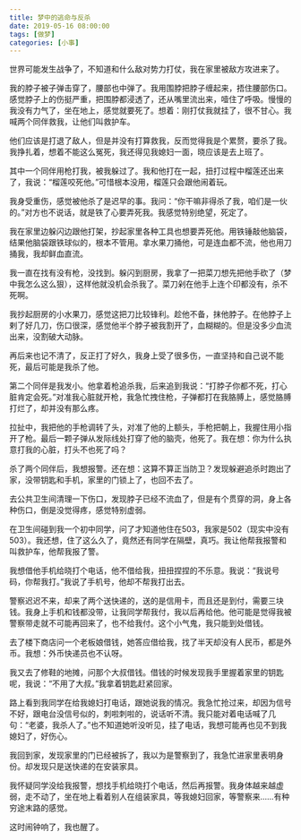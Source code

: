 ```yaml
---
title: 梦中的逃命与反杀
date: 2019-05-16 08:00:00
tags: [做梦]
categories: [小事]
---
```


世界可能发生战争了，不知道和什么敌对势力打仗，我在家里被敌方攻进来了。

<!--more-->

我的脖子被子弹击穿了，腰部也中弹了。我用围脖把脖子缠起来，捂住腰部伤口。感觉脖子上的伤挺严重，把围脖都浸透了，还从嘴里流出来，噎住了呼吸。慢慢的我没有力气了，坐在地上，感觉就要死了。想着：刚打仗我就挂了，很不甘心。我喊两个同伴救我，让他们叫救护车。

他们应该是打退了敌人，但是并没有打算救我，反而觉得我是个累赘，要杀了我。我挣扎着，想着不能这么冤死，我还得见我媳妇一面，晓应该是去上班了。

其中一个同伴用枪打我，被我躲过了。我和他打在一起，扭打过程中榴莲还出来了，我说：“榴莲咬死他。”可惜根本没用，榴莲只会跟他闹着玩。

我身受重伤，感觉被他杀了是迟早的事。我问：“你干嘛非得杀了我，咱们是一伙的。”对方也不说话，就是铁了心要弄死我。我感觉特别绝望，死定了。

我在家里边躲闪边跟他打架，抄起家里各种工具也想要弄死他。用铁锤敲他脑袋，结果他脑袋跟铁球似的，根本不管用。拿水果刀捅他，可是连血都不流，他也用刀捅我，我却鲜血直流。

我一直在找有没有枪，没找到。躲闪到厨房，我拿了一把菜刀想先把他手砍了（梦中我怎么这么狠），这样他就没机会杀我了。菜刀剁在他手上连个印都没有，杀不死啊。

我抄起厨房的小水果刀，感觉这把刀比较锋利。趁他不备，抹他脖子。在他脖子上剌了好几刀，伤口很深，感觉他半个脖子被我割开了，血糊糊的。但是没多少血流出来，没割破大动脉。

再后来也记不清了，反正打了好久，我身上受了很多伤，一直坚持和自己说不能死，最后可能是我杀了他。

第二个同伴是我发小。他拿着枪追杀我，后来追到我说：“打脖子你都不死，打心脏肯定会死。”对准我心脏就开枪，我急忙拽住枪，子弹都打在我胳膊上，感觉胳膊打烂了，却并没有那么疼。

拉扯中，我把他的手枪调转了头，对准了他的上额头，手枪把朝上，我握住用小指开了枪。最后一颗子弹从发际线处打穿了他的脑壳，他死了。我在想：你为什么执意打我的心脏，打头不也死了吗？

杀了两个同伴后，我想报警。还在想：这算不算正当防卫？发现躲避追杀时跑出了家，没带钥匙和手机，家里的门锁上了，也回不去了。

去公共卫生间清理一下伤口，发现脖子已经不流血了，但是有个贯穿的洞，身上各种伤口，倒是没觉得疼，感觉特别虚弱。

在卫生间碰到我一个初中同学，问了才知道他住在503，我家是502（现实中没有503）。我还想，住了这么久了，竟然还有同学在隔壁，真巧。我让他帮我报警和叫救护车，他帮我报了警。

我想借他手机给晓打个电话，他不借给我，扭扭捏捏的不乐意。我说：“我说号码，你帮我打。”我说了手机号，他却不帮我打出去。

警察迟迟不来，却来了两个送快递的，送的是信用卡，而且还是到付，需要三块钱。我身上手机和钱都没带，让我同学帮我付，我以后再给他。他可能是觉得我被警察带走就不可能再回来了，也不给我付。这个小气鬼，我只能到处借钱。

去了楼下商店问一个老板娘借钱，她答应借给我，找了半天却没有人民币，都是外币。我想：外币快递员也不认呀。

我又去了修鞋的地摊，问那个大叔借钱。借钱的时候发现我手里握着家里的钥匙呢，我说：“不用了大叔。”我拿着钥匙赶紧回家。

路上看到我同学在给我媳妇打电话，跟她说我的情况。我急忙抢过来，却因为信号不好，跟电台没信号似的，刺啦刺啦的，说话听不清。我只能对着电话喊了几句：“老婆，我杀人了。”也不知道她听没听见，挂了电话，我想可能再也见不到我媳妇了，好伤心。

我回到家，发现家里的门已经被拆了，我以为是警察到了，我急忙进家里表明身份。却发现只是送快递的在安装家具。

我怀疑同学没给我报警，想找手机给晓打个电话，然后再报警。我身体越来越虚弱，走不动了，坐在地上看着别人在组装家具，等我媳妇回家，等警察来……有种穷途末路的感觉。

这时闹钟响了，我也醒了。



